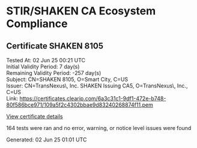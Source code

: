# STIR/SHAKEN CA Ecosystem Compliance

## Certificate SHAKEN 8105

Tested At: 02 Jun 25 00:21 UTC\
Initial Validity Period: 7 day(s)\
Remaining Validity Period: -257 day(s)\
Subject: CN=SHAKEN 8105, O=Smart City, C=US\
Issuer: CN=TransNexus\\, Inc. SHAKEN Issuing CA5, O=TransNexus\\, Inc., C=US\
Link: https://certificates.clearip.com/6a3c31c1-9df1-472e-b748-80f586bce971/109a5f2c4302bbae9d83240268874f11.pem

[View certificate details](https://x509.io/?cert=MIICyzCCAnCgAwIBAgIQbJrjsoRNlPsZknkko4g3LzAKBggqhkjOPQQDAjBWMQswCQYDVQQGEwJVUzEZMBcGA1UEChMQVHJhbnNOZXh1cywgSW5jLjEsMCoGA1UEAxMjVHJhbnNOZXh1cywgSW5jLiBTSEFLRU4gSXNzdWluZyBDQTUwHhcNMjQwOTEwMTYwODM4WhcNMjQwOTE3MTYwODM3WjA4MQswCQYDVQQGEwJVUzETMBEGA1UEChMKU21hcnQgQ2l0eTEUMBIGA1UEAxMLU0hBS0VOIDgxMDUwWTATBgcqhkjOPQIBBggqhkjOPQMBBwNCAATFAf%2Fq0JDiI9y82wXDiABHdtYYK4y5xVldIi6ThH9brEHvO0cfRY1CtML4blDz07OpsiALo3oPiJFGiytlhexUo4IBPDCCATgwDAYDVR0TAQH%2FBAIwADAOBgNVHQ8BAf8EBAMCB4AwHQYDVR0OBBYEFKmoCCXfgNuaDxRcPYQWMXmZa3GNMB8GA1UdIwQYMBaAFNoAs4f4gj%2B%2FuiKiZGO19i%2FMjnXKMBcGA1UdIAQQMA4wDAYKYIZIAYb%2FCQEBBDCBpgYDVR0fBIGeMIGbMIGYoDqgOIY2aHR0cHM6Ly9hdXRoZW50aWNhdGUtYXBpLmljb25lY3Rpdi5jb20vZG93bmxvYWQvdjEvY3JsolqkWDBWMRQwEgYDVQQHDAtCcmlkZ2V3YXRlcjELMAkGA1UECAwCTkoxEzARBgNVBAMMClNUSS1QQSBDUkwxCzAJBgNVBAYTAlVTMQ8wDQYDVQQKDAZTVEktUEEwFgYIKwYBBQUHARoECjAIoAYWBDgxMDUwCgYIKoZIzj0EAwIDSQAwRgIhANFhLk1mQ03HYj66hSFtKY8PPqMp1y%2FH96lKPgq%2FRXocAiEAj%2BSzhsWoekXxdp%2FWu8imzL251LWFIJ8WNvqSUgzAwn0%3D)

164 tests were ran and no error, warning, or notice level issues were found


Generated: 02 Jun 25 01:01 UTC